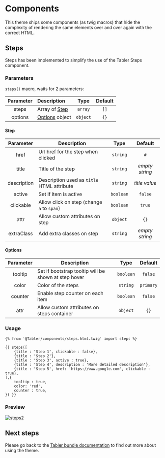 # Components

This theme ships some components (as twig macros) that hide the complexity of rendering the same elements over and over again with the correct HTML.

## Steps

Steps has been implemented to simplify the use of the Tabler Steps component.

### Parameters
`steps()` macro, waits for 2 parameters:

| Parameter | Description                |   Type    | Default |
|:---------:|:---------------------------|:---------:|:-------:|
|   steps   | Array of [Step](#Step)     |  `array`  |  `[]`   |
|  options  | [Options](#Options) object | `object`  |  `{}`   |

#### Step
|  Parameter  | Description                                |   Type    |      Default      |
|:-----------:|--------------------------------------------|:---------:|:-----------------:|
|    href     | Url href for the step when clicked         | `string`  |        `#`        |
|    title    | Title of the step                          | `string`  |  _empty string_   |
| description | Description used as `title` HTML attribute | `string`  |   _title value_   |
|   active    | Set if item is active                      | `boolean` |      `false`      |
|  clickable  | Allow click on step (change `a` to `span`) | `boolean` |      `true`       |
|    attr     | Allow custom attributes on step            | `object`  |       `{}`        |
| extraClass  | Add extra classes on step                  | `string`  |  _empty string_   |

#### Options
| Parameter | Description                                          |   Type    |  Default  |
|:---------:|------------------------------------------------------|:---------:|:---------:|
|  tooltip  | Set if bootstrap tooltip will be shown at step hover | `boolean` |  `false`  |                                        
|   color   | Color of the steps                                   | `string`  | `primary` |                                        
|  counter  | Enable step counter on each item                     | `boolean` |  `false`  | 
|   attr    | Allow custom attributes on steps container           | `object`  |   `{}`    |         

### Usage

```twig
{% from '@Tabler/components/steps.html.twig' import steps %}

{{ steps([
    {title : 'Step 1', clickable : false},
    {title : 'Step 2'},
    {title : 'Step 3', active : true},
    {title : 'Step 4', description : 'More detailed description'},
    {title : 'Step 5', href: 'https://www.google.com', clickable : true},
],{
    tooltip : true,
    color: 'red',
    counter : true,
}) }}
```
### Preview

![steps2](https://user-images.githubusercontent.com/25293190/170020661-55a08217-3a9e-4d04-8252-333efadf3989.gif)

## Next steps

Please go back to the [Tabler bundle documentation](index.md) to find out more about using the theme.

